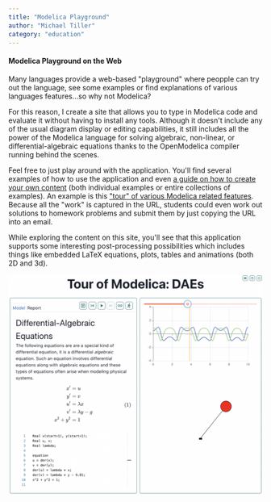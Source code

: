 ```yaml
---
title: "Modelica Playground"
author: "Michael Tiller"
category: "education"
---
```



#### Modelica Playground on the Web

Many languages provide a web-based "playground" where peopple
can try out the language, see some examples or find explanations
of various languages features...so why not Modelica?

For this reason, I create a site that allows you to type in Modelica
code and evaluate it without having to install any tools. Although
it doesn't include any of the usual diagram display or editing capabilities,
it still includes all the power of the Modelica language for solving
algebraic, non-linear, or differential-algebraic equations thanks to the
OpenModelica compiler running behind the scenes.

Feel free to just play around with the application. You'll find several examples
of how to use the application and even [a guide on how to create your own
content](https://playground.modelica.university/?toc=howto.json)
(both individual examples or entire collections of examples).  An example
is this ["tour" of various Modelica related features](https://playground.modelica.university/?toc=tour.json).
Because all the "work" is captured in the URL, students could even work
out solutions to homework problems and submit them by just copying the URL
into an email.

While exploring the content on this site, you'll see that this application supports
some interesting post-processing possibilities which includes things like embedded
LaTeX equations, plots, tables and animations (both 2D and 3d).

[![Tour of Modelica](tour_screenshot.png)](https://playground.modelica.university/?lesson=9&toc=tour.json)
